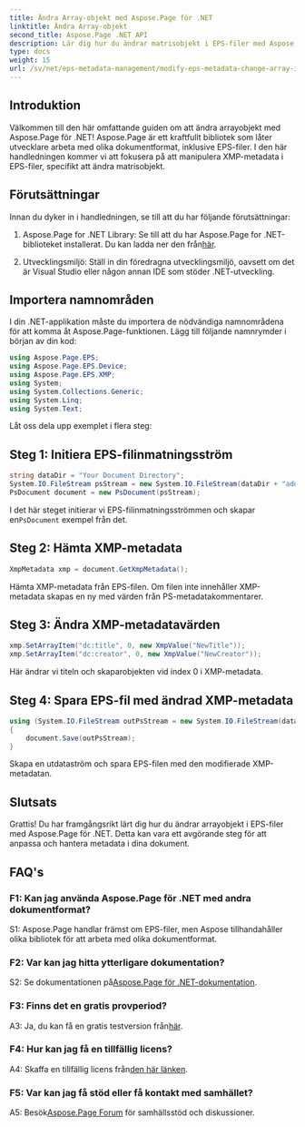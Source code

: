 ```yaml
---
title: Ändra Array-objekt med Aspose.Page för .NET
linktitle: Ändra Array-objekt
second_title: Aspose.Page .NET API
description: Lär dig hur du ändrar matrisobjekt i EPS-filer med Aspose.Page för .NET. Följ vår steg-för-steg-guide för effektiv metadatamanipulation.
type: docs
weight: 15
url: /sv/net/eps-metadata-management/modify-eps-metadata-change-array-items/
---
```

## Introduktion

Välkommen till den här omfattande guiden om att ändra arrayobjekt med Aspose.Page för .NET! Aspose.Page är ett kraftfullt bibliotek som låter utvecklare arbeta med olika dokumentformat, inklusive EPS-filer. I den här handledningen kommer vi att fokusera på att manipulera XMP-metadata i EPS-filer, specifikt att ändra matrisobjekt.

## Förutsättningar

Innan du dyker in i handledningen, se till att du har följande förutsättningar:

1. Aspose.Page for .NET Library: Se till att du har Aspose.Page for .NET-biblioteket installerat. Du kan ladda ner den från[här](https://releases.aspose.com/page/net/).

2. Utvecklingsmiljö: Ställ in din föredragna utvecklingsmiljö, oavsett om det är Visual Studio eller någon annan IDE som stöder .NET-utveckling.

## Importera namnområden

I din .NET-applikation måste du importera de nödvändiga namnområdena för att komma åt Aspose.Page-funktionen. Lägg till följande namnrymder i början av din kod:

```csharp
using Aspose.Page.EPS;
using Aspose.Page.EPS.Device;
using Aspose.Page.EPS.XMP;
using System;
using System.Collections.Generic;
using System.Linq;
using System.Text;

```

Låt oss dela upp exemplet i flera steg:

## Steg 1: Initiera EPS-filinmatningsström

```csharp
string dataDir = "Your Document Directory";
System.IO.FileStream psStream = new System.IO.FileStream(dataDir + "add_simple_props_input.eps", System.IO.FileMode.Open, System.IO.FileAccess.Read);
PsDocument document = new PsDocument(psStream);
```

 I det här steget initierar vi EPS-filinmatningsströmmen och skapar en`PsDocument` exempel från det.

## Steg 2: Hämta XMP-metadata

```csharp
XmpMetadata xmp = document.GetXmpMetadata();
```

Hämta XMP-metadata från EPS-filen. Om filen inte innehåller XMP-metadata skapas en ny med värden från PS-metadatakommentarer.

## Steg 3: Ändra XMP-metadatavärden

```csharp
xmp.SetArrayItem("dc:title", 0, new XmpValue("NewTitle"));
xmp.SetArrayItem("dc:creator", 0, new XmpValue("NewCreator"));
```

Här ändrar vi titeln och skaparobjekten vid index 0 i XMP-metadata.

## Steg 4: Spara EPS-fil med ändrad XMP-metadata

```csharp
using (System.IO.FileStream outPsStream = new System.IO.FileStream(dataDir + "change_array_items_output.eps", System.IO.FileMode.Create, System.IO.FileAccess.Write))
{
    document.Save(outPsStream);
}
```

Skapa en utdataström och spara EPS-filen med den modifierade XMP-metadatan.

## Slutsats

Grattis! Du har framgångsrikt lärt dig hur du ändrar arrayobjekt i EPS-filer med Aspose.Page för .NET. Detta kan vara ett avgörande steg för att anpassa och hantera metadata i dina dokument.

## FAQ's

### F1: Kan jag använda Aspose.Page för .NET med andra dokumentformat?

S1: Aspose.Page handlar främst om EPS-filer, men Aspose tillhandahåller olika bibliotek för att arbeta med olika dokumentformat.

### F2: Var kan jag hitta ytterligare dokumentation?

 S2: Se dokumentationen på[Aspose.Page för .NET-dokumentation](https://reference.aspose.com/page/net/).

### F3: Finns det en gratis provperiod?

 A3: Ja, du kan få en gratis testversion från[här](https://releases.aspose.com/).

### F4: Hur kan jag få en tillfällig licens?

 A4: Skaffa en tillfällig licens från[den här länken](https://purchase.aspose.com/temporary-license/).

### F5: Var kan jag få stöd eller få kontakt med samhället?

 A5: Besök[Aspose.Page Forum](https://forum.aspose.com/c/page/39) för samhällsstöd och diskussioner.